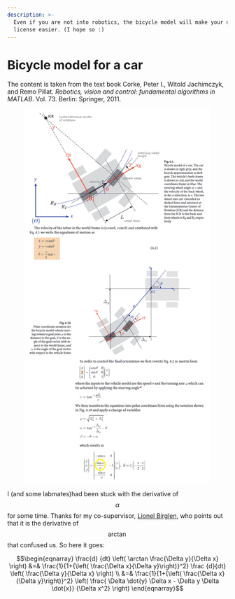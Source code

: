 ```yaml
---
description: >-
  Even if you are not into robotics, the bicycle model will make your driver's
  license easier. (I hope so :)
---
```


# Bicycle model for a car

The content is taken from the text book Corke, Peter I., Witold Jachimczyk, and Remo Pillat. _Robotics, vision and control: fundamental algorithms in MATLAB_. Vol. 73. Berlin: Springer, 2011.

<figure><img src="../.gitbook/assets/image (9).png" alt=""><figcaption></figcaption></figure>

I (and some labmates)had been stuck with the derivative of $$\alpha$$ for some time. Thanks for my co-supervisor, [Lionel Birglen](https://www.polymtl.ca/expertises/en/birglen-lionel), who points out that it is the derivative of $$\arctan$$ that confused us. So here it goes:

$$\begin{eqnarray} \frac{d} {dt} \left( \arctan \frac{\Delta y}{\Delta x} \right) &=& \frac{1}{1+{\left( \frac{\Delta x}{\Delta y}\right)}^2} \frac {d}{dt} \left( \frac{\Delta y}{\Delta x} \right) \\ &=& \frac{1}{1+{\left( \frac{\Delta x}{\Delta y}\right)}^2} \left( \frac{ \Delta \dot{y} \Delta x - \Delta y \Delta \dot{x}} {\Delta x^2} \right) \end{eqnarray}$$





